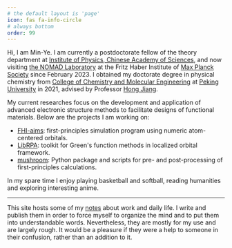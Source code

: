 ```yaml
---
# the default layout is 'page'
icon: fas fa-info-circle
# always bottom
order: 99
---
```



Hi, I am Min-Ye.
I am currently a postdoctorate fellow of the theory department at [Institute of Physics, Chinese Academy of Sciences](https://iop.cas.cn),
and now visiting [the NOMAD Laboratory](https://nomad.fhi.mpg.de/) at the Fritz Haber Institute of [Max Planck Society](https://www.mpg.de/en)
since February 2023.
I obtained my doctorate degree in physical chemistry from [College of Chemistry and Molecular Engineering](https://www.chem.pku.edu.cn)
at [Peking University](https://www.pku.edu.cn) in 2021, advised by Professor [Hong Jiang](https://www.chem.pku.edu.cn/jianghgroup).

My current researches focus on the development and application of advanced electronic structure methods to facilitate
designs of functional materials. Below are the projects I am working on:

- [FHI-aims](https://fhi-aims.org/): first-principles simulation program using numeric atom-centered orbitals.
- [LibRPA](https://github.com/minyez/LibRPA): toolkit for Green's function methods in localized orbital framework.
- [mushroom](https://github.com/minyez/mushroom): Python package and scripts for pre- and post-processing of first-principles calculations.

In my spare time I enjoy playing basketball and softball, reading humanities and exploring interesting anime.

-----

This site hosts some of my [notes](/posts/index.html) about work and daily life.
I write and publish them in order to force myself to organize the mind and to put them into understandable words.
Nevertheless, they are mostly for my use and are largely rough.
It would be a pleasure if they were a help to someone in their confusion, rather than an addition to it.
